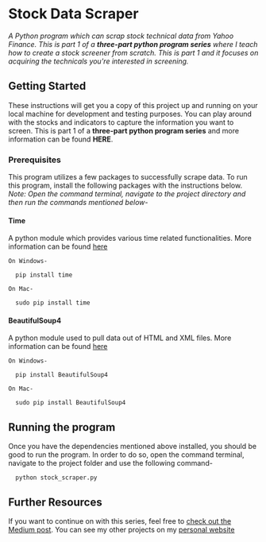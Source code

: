 # Stock Data Scraper
_A Python program which can scrap stock technical data from Yahoo Finance. This is part 1 of a **three-part python program series** where I teach how to create a stock screener from scratch. This is part 1 and it focuses on acquiring the technicals you're interested in screening._

## Getting Started

These instructions will get you a copy of this project up and running on your local machine for development and testing purposes. You can play around with the stocks and indicators to capture the information you want to screen. This is part 1 of a **three-part python program series** and more information can be found **HERE**.


### Prerequisites

This program utilizes a few packages to successfully scrape data. To run this program, install the following packages with the instructions below. 
_Note: Open the command terminal, navigate to the project directory and then run the commands mentioned below-_

#### Time
A python module which provides various time related functionalities. More information can be found [here](https://docs.python.org/3/library/time.html "Time Official Documentation")
```
On Windows-

  pip install time
  
On Mac-
  
  sudo pip install time

```

#### BeautifulSoup4
A python module used to pull data out of HTML and XML files. More information can be found [here](https://www.crummy.com/software/BeautifulSoup/bs4/doc/ "BeautifulSoup4 Official Documentation")
```
On Windows-

  pip install BeautifulSoup4
  
On Mac-
  
  sudo pip install BeautifulSoup4

```

## Running the program
Once you have the dependencies mentioned above installed, you should be good to run the program. In order to do so, open the command terminal, navigate to the project folder and use the following command-

```
  python stock_scraper.py
```

## Further Resources
If you want to continue on with this series, feel free to [check out the Medium post](google.com "Building a stock screener from scratch"). You can see my other projects on my [personal website](harshrana.com "Harsh Rana")
